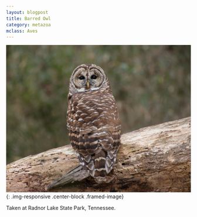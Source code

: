 ```yaml
---
layout: blogpost 
title: Barred Owl
category: metazoa
mclass: Aves
---
```


![Barred Owl](/images/20171230_barred_owl_s.jpg){: .img-responsive .center-block .framed-image}

Taken at Radnor Lake State Park, Tennessee.
